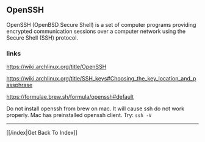 ## OpenSSH

OpenSSH (OpenBSD Secure Shell) is a set of computer programs providing
encrypted communication sessions over a computer network using the Secure
Shell (SSH) protocol.

### links

https://wiki.archlinux.org/title/OpenSSH

https://wiki.archlinux.org/title/SSH_keys#Choosing_the_key_location_and_passphrase

https://formulae.brew.sh/formula/openssh#default

Do not install openssh from brew on mac. It will cause ssh do not work
properly. Mac has preinstalled openssh client. Try:
`ssh -V`

---

[[/index|Get Back To Index]]
